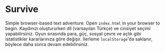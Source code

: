# Survive

Simple browser-based text adventure. Open `index.html` in your browser to begin. Kaydınızı oluştururken dil (varsayılan Türkçe) ve cinsiyet seçimi yapabilirsiniz. Oyun sırasında para, güç, sosyal çevre ve açlık gibi istatistikler kararlarınıza göre değişir. İlerleme `localStorage`'da saklanır, böylece daha sonra devam edebilirsiniz.

